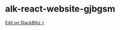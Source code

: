 # alk-react-website-gjbgsm

[Edit on StackBlitz ⚡️](https://stackblitz.com/edit/alk-react-website-gjbgsm)